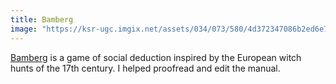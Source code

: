 ```yaml
---
title: Bamberg
image: "https://ksr-ugc.imgix.net/assets/034/073/580/4d372347086b2ed6e709271d43bb91a9_original.png?ixlib=rb-4.1.0&crop=faces&w=1552&h=873&fit=crop&v=1625157231&auto=format&frame=1&q=92&s=d1eb3fed8d4871a1d844887a588c853e"
---
```


[Bamberg](https://www.kickstarter.com/projects/bamberg/bamberg-a-thrilling-game-of-social-deduction) is a game of social deduction inspired by the European witch hunts of the 17th century. I helped proofread and edit the manual.